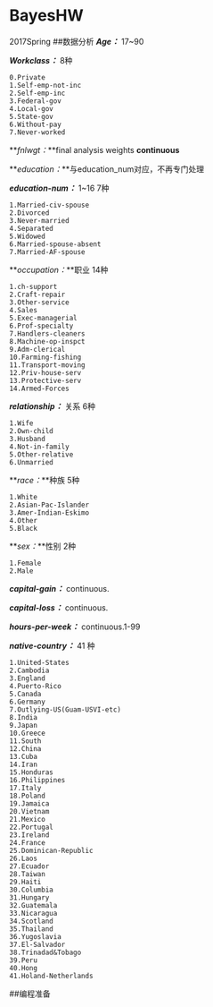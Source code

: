 # BayesHW
2017Spring
##数据分析
**_Age：_** 17~90

**_Workclass：_** 8种
```
0.Private
1.Self-emp-not-inc
2.Self-emp-inc
3.Federal-gov
4.Local-gov
5.State-gov
6.Without-pay
7.Never-worked
```
**_fnlwgt：_**final analysis weights **continuous**

**_education：_**与education_num对应，不再专门处理 

**_education-num：_** 1~16 7种
```
1.Married-civ-spouse
2.Divorced
3.Never-married
4.Separated
5.Widowed
6.Married-spouse-absent
7.Married-AF-spouse
```
**_occupation：_**职业 14种
```
1.ch-support
2.Craft-repair
3.Other-service
4.Sales
5.Exec-managerial
6.Prof-specialty
7.Handlers-cleaners
8.Machine-op-inspct
9.Adm-clerical
10.Farming-fishing
11.Transport-moving
12.Priv-house-serv
13.Protective-serv
14.Armed-Forces
```
**_relationship：_** 关系 6种
```
1.Wife
2.Own-child
3.Husband
4.Not-in-family
5.Other-relative
6.Unmarried
```
**_race：_**种族 5种
```
1.White
2.Asian-Pac-Islander
3.Amer-Indian-Eskimo
4.Other
5.Black
```
**_sex：_**性别 2种
```
1.Female
2.Male
```
**_capital-gain：_** continuous.

**_capital-loss：_** continuous.

**_hours-per-week：_** continuous.1-99

**_native-country：_** 41 种
```
1.United-States
2.Cambodia
3.England
4.Puerto-Rico
5.Canada
6.Germany
7.Outlying-US(Guam-USVI-etc)
8.India
9.Japan
10.Greece
11.South
12.China
13.Cuba
14.Iran
15.Honduras
16.Philippines
17.Italy
18.Poland
19.Jamaica
20.Vietnam
21.Mexico
22.Portugal
23.Ireland
24.France
25.Dominican-Republic
26.Laos
27.Ecuador
28.Taiwan
29.Haiti
30.Columbia
31.Hungary
32.Guatemala
33.Nicaragua
34.Scotland
35.Thailand
36.Yugoslavia
37.El-Salvador
38.Trinadad&Tobago
39.Peru
40.Hong
41.Holand-Netherlands
```

##编程准备
	